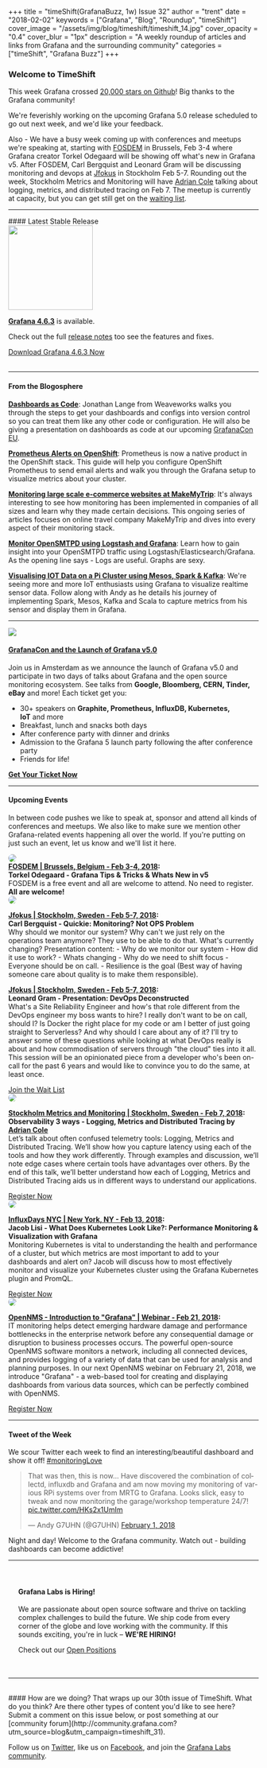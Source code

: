 +++
title = "timeShift(GrafanaBuzz, 1w) Issue 32"
author = "trent"
date = "2018-02-02"
keywords = ["Grafana", "Blog", "Roundup", "timeShift"]
cover_image = "/assets/img/blog/timeshift/timeshift_14.jpg"
cover_opacity = "0.4"
cover_blur = "1px"
description = "A weekly roundup of articles and links from Grafana and the surrounding community"
categories = ["timeShift", "Grafana Buzz"]
+++

### Welcome to TimeShift
This week Grafana crossed [20,000 stars on Github](http://github.com/grafana/grafana)! Big thanks to the Grafana community! 

We're feverishly working on the upcoming Grafana 5.0 release scheduled to go out next week, and we'd like your feedback. 

Also - We have a busy week coming up with conferences and meetups we're speaking at, starting with [FOSDEM](https://fosdem.org/2018/schedule/track/monitoring_and_cloud/) in Brussels, Feb 3-4 where Grafana creator Torkel Odegaard will be showing off what's new in Grafana v5. After FOSDEM, Carl Bergquist and Leonard Gram will be discussing monitoring and devops at [Jfokus](http://www.jfokus.se/jfokus/register.jsp) in Stockholm Feb 5-7. Rounding out the week, Stockholm Metrics and Monitoring will have [Adrian Cole](https://twitter.com/adrianfcole) talking about logging, metrics, and distributed tracing on Feb 7. The meetup is currently at capacity, but you can get still get on the [waiting list](https://www.meetup.com/Stockholm-metrics-and-monitoring/events/246716166/).

<hr />
#### Latest Stable Release
<div class="row row--no-gutters blog-plugin-grid">
	<div class="col col--sm-3">
		<img src="/assets/img/blog/timeshift/grafana_release_icon.png" width="170" />
	</div>
	<div class="col col--sm-9">
		<p>
			<strong><a href="https://grafana.com/grafana/download/?utm_source=blog&utm_campaign=timeshift_32" target="_blank">Grafana 4.6.3</a></strong> is available.
		</p> 
		<p>
			Check out the full <a href="https://community.grafana.com/t/release-notes-v4-6-x/3179" target="_blank">release notes</a> too see the features and fixes.
		</p>
		<a href="https://grafana.com/grafana/download/?utm_source=blog&utm_campaign=timeshift_32" target="_blank" class="btn btn--primary">Download Grafana 4.6.3 Now</a>
	</div>
</div>


<br />
<hr />

#### From the Blogosphere
[**Dashboards as Code**](https://www.weave.works/blog/grafana-dashboards-as-code/): Jonathan Lange from Weaveworks walks you through the steps to get your dashboards and configs into version control so you can treat them like any other code or configuration. He will also be giving a presentation on dashboards as code at our upcoming [GrafanaCon EU](http://grafanacon.org).

[**Prometheus Alerts on OpenShift**](https://blog.openshift.com/prometheus-alerts-on-openshift/): Prometheus is now a native product in the OpenShift stack. This guide will help you configure OpenShift Prometheus to send email alerts and walk you through the Grafana setup to visualize metrics about your cluster.

[**Monitoring large scale e-commerce websites at MakeMyTrip**](https://medium.com/makemytrip-engineering/monitoring-large-scale-e-commerce-websites-at-makemytrip-part-1-ce50499b90ee): It's always interesting to see how monitoring has been implemented in companies of all sizes and learn why they made certain decisions. This ongoing series of articles focuses on online travel company MakeMyTrip and dives into every aspect of their monitoring stack.

[**Monitor OpenSMTPD using Logstash and Grafana**](https://www.tumfatig.net/20180129/monitor-opensmtpd-using-logstash-grafana/): Learn how to gain insight into your OpenSMTPD traffic using Logstash/Elasticsearch/Grafana. As the opening line says - Logs are useful. Graphs are sexy.

[**Visualising IOT Data on a Pi Cluster using Mesos, Spark & Kafka**](http://data.andyburgin.co.uk/post/170339232253/visualising-iot-data-on-a-pi-cluster-using-mesos): We're seeing more and more IoT enthusiasts using Grafana to visualize realtime sensor data. Follow along with Andy as he details his journey of implementing Spark, Mesos, Kafka and Scala to capture metrics from his sensor and display them in Grafana.
<hr />

<div class="row row--md-gutters blog-plugin-grid">
	<div class="col col--sm-3 blog-plugin-grid__item">
		<img style="border-radius: 0;" src="/assets/img/blog/timeshift/grafanacon_eu_announcement.png" />
	</div>
	<div class="col col--sm-9 blog-plugin-grid__item grafanacon">
		<h4><a href="https://ti.to/grafanacon/grafanacon-eu/with/mzbin4ciuxq" target="_blank">GrafanaCon and the Launch of Grafana v5.0</a></h4>
		<p>
			Join us in Amsterdam as we announce the launch of Grafana v5.0 and participate in two days of talks about Grafana and the open source monitoring ecosystem. See talks from <strong>Google, Bloomberg, CERN, Tinder, eBay</strong> and more! Each ticket get you:
		</p>
			<ul>
				<li>30+ speakers on <strong>Graphite, Prometheus, InfluxDB, Kubernetes, IoT</strong> and more</li>
				<li>Breakfast, lunch and snacks both days</li>
				<li>After conference party with dinner and drinks</li>
				<li>Admission to the Grafana 5 launch party following the after conference party</li>
				<li>Friends for life!</li>
			</ul>
		<p>
			<a class="btn btn--grafanacon" href="https://ti.to/grafanacon/grafanacon-eu/with/mzbin4ciuxq" target="_blank"><strong>Get Your Ticket Now</strong></a>
		</p>
	</div>
</div>

<hr />

#### Upcoming Events
In between code pushes we like to speak at, sponsor and attend all kinds of conferences and meetups. We also like to make sure we mention other Grafana-related events happening all over the world. If you're putting on just such an event, let us know and we'll list it here.

<div class="blog-plugin">
	<div class="row row--md-gutters blog-plugin-grid">
		<div class="col col--md-3">
			<img style="border-radius: 50%;" class="large" src="/assets/img/blog/fosdem_18.png" />
		</div>
		<div class="col col--md-8 col--sm-offset-1">
			<strong><a href="https://fosdem.org/2018/schedule/track/monitoring_and_cloud/" target="_blank">FOSDEM | Brussels, Belgium - Feb 3-4, 2018</a>:<br />
			Torkel Odegaard - Grafana Tips & Tricks & Whats New in v5</strong><br />
			FOSDEM is a free event and all are welcome to attend. No need to register. <br /><strong>All are welcome!</strong>
		</div>
	</div>
	<div class="row row--md-gutters blog-plugin-grid">
		<div class="col col--md-3">
			<img style="border-radius: 50%;" class="large" src="/assets/img/blog/timeshift/jfokus.jpg" />
		</div>
		<div class="col col--md-8 col--sm-offset-1">
			<p><strong><a href="http://www.jfokus.se/jfokus/register.jsp" target="_blank">Jfokus | Stockholm, Sweden - Feb 5-7, 2018</a>:</strong> <strong><br />Carl Bergquist - Quickie: Monitoring? Not OPS Problem</strong><br />Why should we monitor our system? Why can't we just rely on the operations team anymore? They use to be able to do that. What's currently changing? Presentation content: - Why do we monitor our system - How did it use to work? - Whats changing - Why do we need to shift focus - Everyone should be on call. - Resilience is the goal (Best way of having someone care about quality is to make them responsible).
			</p>
			<p><strong><a href="http://www.jfokus.se/jfokus/register.jsp" target="_blank">Jfokus | Stockholm, Sweden - Feb 5-7, 2018</a>:</strong> <strong><br />Leonard Gram - Presentation: DevOps Deconstructed</strong><br />What's a Site Reliability Engineer and how's that role different from the DevOps engineer my boss wants to hire? I really don't want to be on call, should I? Is Docker the right place for my code or am I better of just going straight to Serverless? And why should I care about any of it? I'll try to answer some of these questions while looking at what DevOps really is about and how commodisation of servers through "the cloud" ties into it all. This session will be an opinionated piece from a developer who's been on-call for the past 6 years and would like to convince you to do the same, at least once.
			</p>
			<a href="http://www.jfokus.se/jfokus/register.jsp" target="_blank" class="btn btn--outline">Join the Wait List</a>
		</div>
	</div>
	<div class="row row--md-gutters blog-plugin-grid">
		<div class="col col--md-3">
			<img style="border-radius: 50%;" class="large" src="/assets/img/blog/timeshift/meetup.jpg" />
		</div>
		<div class="col col--md-8 col--sm-offset-1">
			<p><strong><a href="https://www.meetup.com/Stockholm-metrics-and-monitoring/events/246716166/" target="_blank">Stockholm Metrics and Monitoring | Stockholm, Sweden - Feb 7, 2018</a>:</strong> <strong><br />Observability 3 ways - Logging, Metrics and Distributed Tracing by <a href="https://twitter.com/adrianfcole">Adrian Cole</a></strong><br />Let’s talk about often confused telemetry tools: Logging, Metrics and Distributed Tracing. We’ll show how you capture latency using each of the tools and how they work differently. Through examples and discussion, we’ll note edge cases where certain tools have advantages over others. By the end of this talk, we’ll better understand how each of Logging, Metrics and Distributed Tracing aids us in different ways to understand our applications.
			</p>
			<a href="https://www.meetup.com/Stockholm-metrics-and-monitoring/events/246716166/" target="_blank" class="btn btn--outline">Register Now</a>
		</div>
	</div>
	<div class="row row--md-gutters blog-plugin-grid">
		<div class="col col--md-3">
			<img style="border-radius: 50%;" class="large" src="/assets/img/blog/timeshift/influxdays.png" />
		</div>
		<div class="col col--md-8 col--sm-offset-1">
			<p><strong><a href="https://influxdays.com/" target="_blank">InfluxDays NYC | New York, NY - Feb 13, 2018</a>:</strong>
			<br /><strong>Jacob Lisi - What Does Kubernetes Look Like?: Performance Monitoring & Visualization with Grafana</strong><br />
			Monitoring Kubernetes is vital to understanding the health and performance of a cluster, but which metrics are most important to add to your dashboards and alert on? Jacob will discuss how to most effectively monitor and visualize your Kubernetes cluster using the Grafana Kubernetes plugin and PromQL. 
			</p>
			<a href="https://influxdays.com/" target="_blank" class="btn btn--outline">Register Now</a>
		</div>
	</div>
	<div class="row row--md-gutters blog-plugin-grid">
		<div class="col col--md-3">
			<img style="border-radius: 50%;" class="large" src="/assets/img/blog/timeshift/webinar.png" />
		</div>
		<div class="col col--md-8 col--sm-offset-1">
			<p><strong><a href="https://www.nethinks.com/blog/it-ueberwachung/opennms-webinar-am-21-februar-einfuehrung-in-grafana/" target="_blank">OpenNMS - Introduction to "Grafana" | Webinar - Feb 21, 2018</a>:</strong><br />IT monitoring helps detect emerging hardware damage and performance bottlenecks in the enterprise network before any consequential damage or disruption to business processes occurs. The powerful open-source OpenNMS software monitors a network, including all connected devices, and provides logging of a variety of data that can be used for analysis and planning purposes. In our next OpenNMS webinar on February 21, 2018, we introduce "Grafana" - a web-based tool for creating and displaying dashboards from various data sources, which can be perfectly combined with OpenNMS.
			</p>
			<a href="https://www.nethinks.com/blog/it-ueberwachung/opennms-webinar-am-21-februar-einfuehrung-in-grafana/" target="_blank" class="btn btn--outline">Register Now</a>
		</div>
	</div>
</div>
<hr />

<div>
	<div class="row row--no-gutters">
		<div class="col col--sm-12">
			<h4>Tweet of the Week</h4>
			We scour Twitter each week to find an interesting/beautiful dashboard and show it off! <a href="https://twitter.com/hashtag/monitoringlove?src=hash" target="_blank">#monitoringLove</a>
			<blockquote class="twitter-tweet" data-lang="en"><p lang="en" dir="ltr">That was then, this is now... Have discovered the combination of collectd, influxdb and Grafana and am now moving my monitoring of various RPi systems over from MRTG to Grafana. Looks slick, easy to tweak and now monitoring the garage/workshop temperature 24/7! <a href="https://t.co/HKs2x1UmIm">pic.twitter.com/HKs2x1UmIm</a></p>&mdash; Andy G7UHN (@G7UHN) <a href="https://twitter.com/G7UHN/status/959162291072700416?ref_src=twsrc%5Etfw">February 1, 2018</a></blockquote>
			<script async src="https://platform.twitter.com/widgets.js" charset="utf-8"></script>
			<p>Night and day! Welcome to the Grafana community. Watch out - building dashboards can become addictive!</p>
		</div>
	</div>
</div>

<hr />

<div style=" padding: 20px; background: url(/assets/img/blog/timeshift/polygon_texture_black.jpg); background-size: cover; border-radius: 4px;">
	<h4>Grafana Labs is Hiring!</h4>
	<p>We are passionate about open source software and thrive on tackling complex challenges to build the future. We ship code from every corner of the globe and love working with the community. If this sounds exciting, you're in luck – <strong>WE'RE HIRING!</strong></p>
	<p>Check out our <a class="btn btn-outline" href="https://grafana.com/about/hiring?utm_source=blog&utm_campaign=timeshift_31" target="_blank">Open Positions</a></p>
</div>


<hr />
<br />
#### How are we doing?
That wraps up our 30th issue of TimeShift. What do you think? Are there other types of content you'd like to see here? Submit a comment on this issue below, or post something at our [community forum](http://community.grafana.com?utm_source=blog&utm_campaign=timeshift_31).

Follow us on [Twitter](http://twitter.com/grafana), like us on [Facebook](http://facebook.com/grafana), and join the [Grafana Labs community](http://grafana.com/signup?utm_source=blog&utm_campaign=timeshift_31).



